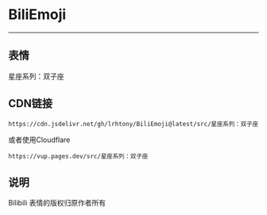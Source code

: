 # BiliEmoji
---
## 表情
星座系列：双子座
## CDN链接
```
https://cdn.jsdelivr.net/gh/lrhtony/BiliEmoji@latest/src/星座系列：双子座
```
或者使用Cloudflare
```
https://vup.pages.dev/src/星座系列：双子座
```
## 说明
Bilibili 表情的版权归原作者所有
